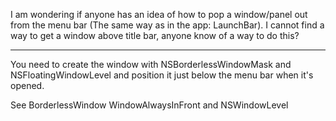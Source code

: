 I am wondering if anyone has an idea of how to pop a window/panel out from the menu bar (The same way as in the app: LaunchBar). I cannot find a way to get a window above title bar, anyone know of a way to do this?

----

You need to create the window with NSBorderlessWindowMask and NSFloatingWindowLevel and position it just below the menu bar when it's opened.

See BorderlessWindow WindowAlwaysInFront and NSWindowLevel

